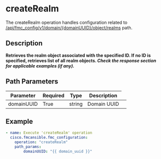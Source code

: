# createRealm

The createRealm operation handles configuration related to [/api/fmc_config/v1/domain/{domainUUID}/object/realms](/paths//api/fmc_config/v1/domain/{domain_uuid}/object/realms.md) path.&nbsp;
## Description
**Retrieves the realm object associated with the specified ID. If no ID is specified, retrieves list of all realm objects. _Check the response section for applicable examples (if any)._**

## Path Parameters
| Parameter | Required | Type | Description |
| --------- | -------- | ---- | ----------- |
| domainUUID | True | string <td colspan=3> Domain UUID |

## Example
```yaml
- name: Execute 'createRealm' operation
  cisco.fmcansible.fmc_configuration:
    operation: "createRealm"
    path_params:
        domainUUID: "{{ domain_uuid }}"

```